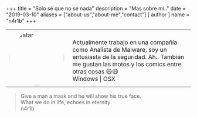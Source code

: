 +++
title = "Solo sé que no sé nada"
description = "Mas sobre mi.."
date = "2019-03-10"
aliases = ["about-us","about-me","contact"]
[ author ]
  name = "n4r1b"
+++

<table border="0">
 <tr>
    <td><img src="/images/avatar.jpg" style="width:150px; border-radius: 50%" alt="Avatar"></td>
    <td style="width: 450px;padding-left: 15px;padding-top: 15px;">
        Actualmente trabajo en una compañía como Analista de Malware, soy un entusiasta de la seguridad. Ah.. También me gustan las motos y los comics entre otras cosas 😃😃<br/>
        Windows | OSX
    </td>
 </tr>
</table>

> Give a man a mask and he will show his true face.<br/> What we do in life, echoes in eternity<br/>n4r1b